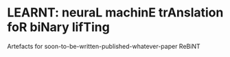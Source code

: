 # LEARNT: neuraL machinE trAnslation foR biNary lifTing
Artefacts for soon-to-be-written-published-whatever-paper ReBiNT
